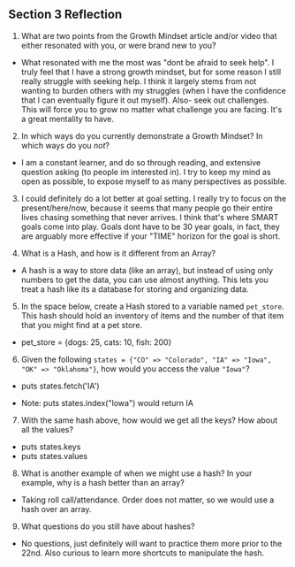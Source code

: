 ## Section 3 Reflection

1. What are two points from the Growth Mindset article and/or video that either resonated with you, or were brand new to you?
* What resonated with me the most was "dont be afraid to seek help". I truly feel
that I have a strong growth mindset, but for some reason I still really struggle
with seeking help. I think it largely stems from not wanting to burden others with
my struggles (when I have the confidence that I can eventually figure it out myself).
Also- seek out challenges. This will force you to grow no matter what challenge
you are facing. It's a great mentality to have.

2. In which ways do you currently demonstrate a Growth Mindset? In which ways do you _not_?
* I am a constant learner, and do so through reading, and extensive question asking
(to people im interested in). I try to keep my mind as open as possible, to expose
myself to as many perspectives as possible.

3. I could definitely do a lot better at goal setting. I really try to focus on the present/here/now, because it seems that many people go their entire lives chasing something that never arrives. I think that's where SMART goals come into play. Goals
dont have to be 30 year goals, in fact, they are arguably more effective if your
"TIME" horizon for the goal is short.

4. What is a Hash, and how is it different from an Array?
* A hash is a way to store data (like an array), but instead of using only numbers to get the data, you can use almost anything. This lets you treat a hash like its a database for storing and organizing data.

5. In the space below, create a Hash stored to a variable named `pet_store`.  This hash should hold an inventory of items and the number of that item that you might find at a pet store.
* pet_store = {dogs: 25, cats: 10, fish: 200}

6. Given the following `states = {"CO" => "Colorado", "IA" => "Iowa", "OK" => "Oklahoma"}`, how would you access the value `"Iowa"`?
* puts states.fetch('IA')

* Note: puts states.index("Iowa")    would return IA

7. With the same hash above, how would we get all the keys?  How about all the values?
* puts states.keys
* puts states.values

8. What is another example of when we might use a hash?  In your example, why is a hash better than an array?
* Taking roll call/attendance. Order does not matter, so we would use a hash over an array.

9. What questions do you still have about hashes?
* No questions, just definitely will want to practice them more prior to the 22nd. Also curious to learn more shortcuts to manipulate the hash.

